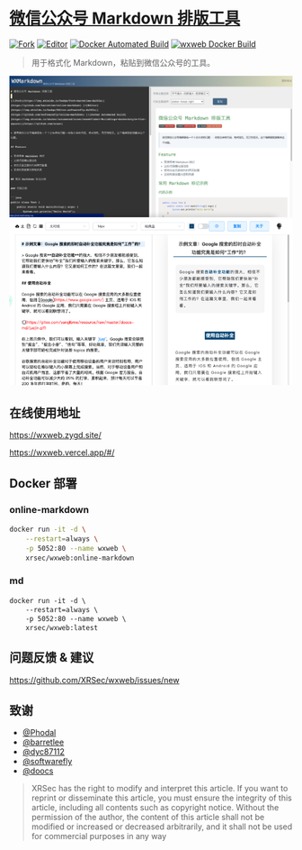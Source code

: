 # [微信公众号 Markdown 排版工具](https://blog.zygd.site/%E5%BE%AE%E4%BF%A1%E5%85%AC%E4%BC%97%E5%8F%B7%20Markdown%20%E6%8E%92%E7%89%88%E5%B7%A5%E5%85%B7.html)

[![Fork](https://img.shields.io/badge/Fork-barretlee-da282a)](https://github.com/barretlee/online-markdown) [![Editor](https://img.shields.io/badge/Editor-softwarefly-da282a)](https://github.com/softwarefly/online-markdown) [![Docker Automated Build](https://img.shields.io/docker/automated/xrsec/wxweb?label=Build&logo=docker&style=flat-square)](https://hub.docker.com/r/xrsec/wxweb) [![wxweb Docker Build](https://github.com/XRSec/wxweb/actions/workflows/wxweb_docker_build.yml/badge.svg)](https://github.com/XRSec/wxweb/actions/workflows/wxweb_docker_build.yml)

>  用于格式化 Markdown，粘贴到微信公众号的工具。

![online-markdown](Resources/online-markdown.png)
![md](Resources/md.png)


## 在线使用地址

<https://wxweb.zygd.site/>

<https://wxweb.vercel.app/#/>

## Docker 部署

### online-markdown

```bash
docker run -it -d \
    --restart=always \
    -p 5052:80 --name wxweb \
    xrsec/wxweb:online-markdown
```

### md

```
docker run -it -d \
    --restart=always \
    -p 5052:80 --name wxweb \
    xrsec/wxweb:latest
```

## 问题反馈 & 建议

<https://github.com/XRSec/wxweb/issues/new>

## 致谢

* [@Phodal](https://github.com/phodal)
* [@barretlee](https://github.com/barretlee)
* [@dyc87112](https://github.com/dyc87112)
* [@softwarefly](https://github.com/softwarefly/online-markdown)
* [@doocs](https://github.com/doocs/md.git)

> XRSec has the right to modify and interpret this article. If you want to reprint or disseminate this article, you must ensure the integrity of this article, including all contents such as copyright notice. Without the permission of the author, the content of this article shall not be modified or increased or decreased arbitrarily, and it shall not be used for commercial purposes in any way